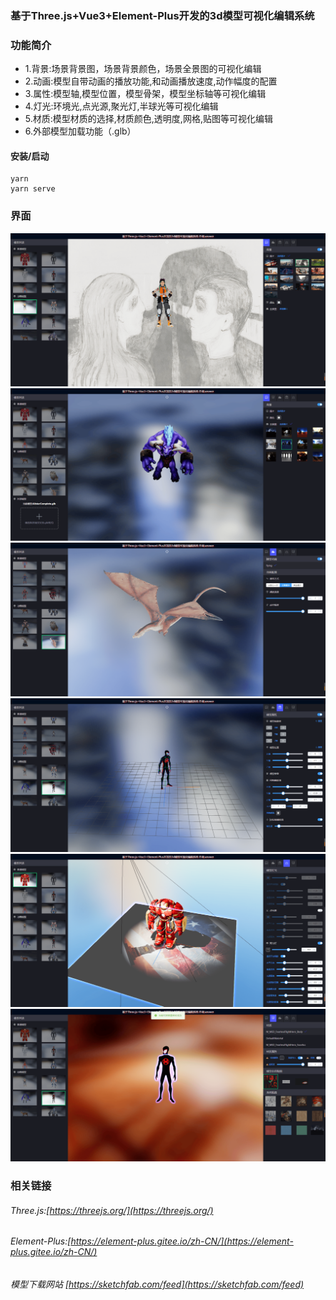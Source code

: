 

###  基于Three.js+Vue3+Element-Plus开发的3d模型可视化编辑系统
###	功能简介
- 1.背景:场景背景图，场景背景颜色，场景全景图的可视化编辑
- 2.动画:模型自带动画的播放功能,和动画播放速度,动作幅度的配置
- 3.属性:模型轴,模型位置，模型骨架，模型坐标轴等可视化编辑
- 4.灯光:环境光,点光源,聚光灯,半球光等可视化编辑
- 5.材质:模型材质的选择,材质颜色,透明度,网格,贴图等可视化编辑
- 6.外部模型加载功能（.glb）

#### 安装/启动
```
yarn
yarn serve
```
### 界面
![输入图片说明](public/image/1.png)
![输入图片说明](public/image/2.png)
![输入图片说明](public/image/3.png)
![输入图片说明](public/image/4.png)
![输入图片说明](public/image/5.png)
![输入图片说明](public/image/6.png)

### 相关链接

###### Three.js:[https://threejs.org/](https://threejs.org/)
###### Element-Plus:[https://element-plus.gitee.io/zh-CN/](https://element-plus.gitee.io/zh-CN/)
###### 模型下载网站 [https://sketchfab.com/feed](https://sketchfab.com/feed)

